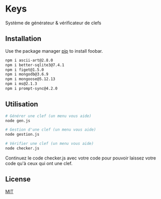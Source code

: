 # Keys
Système de générateur &amp; vérificateur de clefs

## Installation

Use the package manager [pip](https://pip.pypa.io/en/stable/) to install foobar.

```bash
npm i ascii-art@2.8.0
npm i better-sqlite3@7.4.1
npm i figet@1.5.0
npm i mongodb@3.6.9
npm i mongoose@5.12.13
npm i ms@2.1.3
npm i prompt-sync@4.2.0
```

## Utilisation

```bash
# Générer une clef (un menu vous aide)
node gen.js

# Gestion d'une clef (un menu vous aide)
node gestion.js

# Vérifier une clef (un menu vous aide)
node checker.js
```

Continuez le code checker.js avec votre code pour pouvoir laissez votre code qu'à ceux qui ont une clef.

## License
[MIT](https://choosealicense.com/licenses/mit/)
